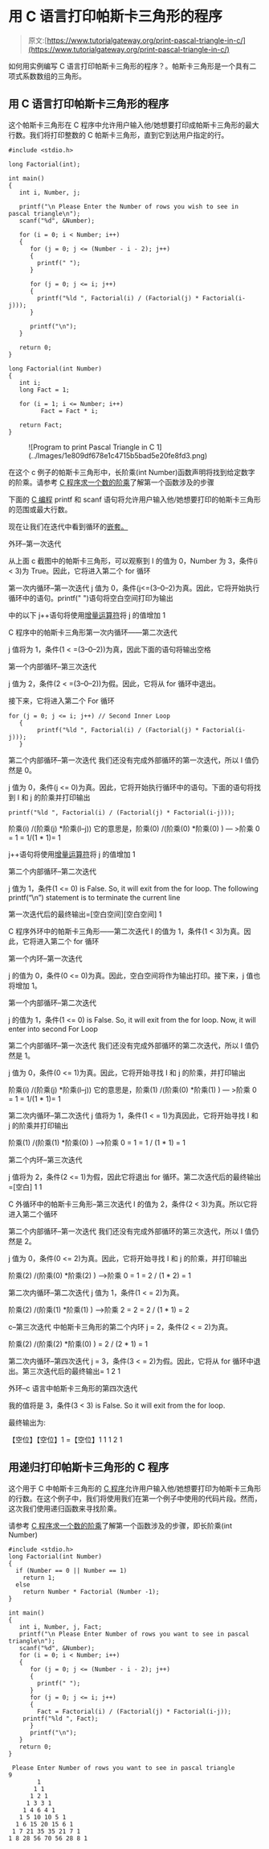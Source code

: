# 用 C 语言打印帕斯卡三角形的程序

> 原文:[https://www.tutorialgateway.org/print-pascal-triangle-in-c/](https://www.tutorialgateway.org/print-pascal-triangle-in-c/)

如何用实例编写 C 语言打印帕斯卡三角形的程序？。帕斯卡三角形是一个具有二项式系数数组的三角形。

## 用 C 语言打印帕斯卡三角形的程序

这个帕斯卡三角形在 C 程序中允许用户输入他/她想要打印成帕斯卡三角形的最大行数。我们将打印整数的 C 帕斯卡三角形，直到它到达用户指定的行。

```
#include <stdio.h>

long Factorial(int);

int main()
{
   int i, Number, j;

   printf("\n Please Enter the Number of rows you wish to see in pascal triangle\n");
   scanf("%d", &Number);

   for (i = 0; i < Number; i++)
   {
      for (j = 0; j <= (Number - i - 2); j++)
      {
      	printf(" ");
	  }

      for (j = 0; j <= i; j++)
      {
      	printf("%ld ", Factorial(i) / (Factorial(j) * Factorial(i-j)));
	  } 

      printf("\n");
   }

   return 0;
}

long Factorial(int Number)
{
   int i;
   long Fact = 1;

   for (i = 1; i <= Number; i++)
         Fact = Fact * i;

   return Fact;
}
```

<figure class="wp-block-image">![Program to print Pascal Triangle in C 1](../Images/1e809df678e1c4715b5bad5e20fe8fd3.png)</figure>

在这个 c 例子的帕斯卡三角形中，长阶乘(int Number)函数声明将找到给定数字的阶乘。请参考 [C 程序求一个数的阶乘](https://www.tutorialgateway.org/c-program-to-find-factorial-of-a-number/)了解第一个函数涉及的步骤

下面的 [C 编程](https://www.tutorialgateway.org/c-programming/) printf 和 scanf 语句将允许用户输入他/她想要打印的帕斯卡三角形的范围或最大行数。

现在让我们在迭代中看到循环的[嵌套。](https://www.tutorialgateway.org/for-loop-in-c-programming/)

外环–第一次迭代

从上面 c 截图中的帕斯卡三角形，可以观察到 I 的值为 0，Number 为 3，条件(i < 3)为 True。因此，它将进入第二个 for 循环

第一次内循环–第一次迭代
j 值为 0，条件(j<=(3–0–2)为真。因此，它将开始执行循环中的语句。printf(" ")语句将空白空间打印为输出

中的以下 j++语句将使用[增量运算符](https://www.tutorialgateway.org/increment-and-decrement-operators-in-c/)将 j 的值增加 1

C 程序中的帕斯卡三角形第一次内循环——第二次迭代

j 值将为 1，条件(1 < =(3–0–2))为真，因此下面的语句将输出空格

第一个内部循环–第三次迭代

j 值为 2，条件(2 < =(3–0–2))为假。因此，它将从 for 循环中退出。

接下来，它将进入第二个 For 循环

```
for (j = 0; j <= i; j++) // Second Inner Loop
   {
     	printf("%ld ", Factorial(i) / (Factorial(j) * Factorial(i-j)));
   }
```

第二个内部循环–第一次迭代
我们还没有完成外部循环的第一次迭代，所以 I 值仍然是 0。

j 值为 0，条件(j <= 0)为真。因此，它将开始执行循环中的语句。下面的语句将找到 I 和 j 的阶乘并打印输出

```
printf("%ld ", Factorial(i) / (Factorial(j) * Factorial(i-j)));
```

阶乘(i) /(阶乘(j) *阶乘(I–j))
它的意思是，阶乘(0) /(阶乘(0) *阶乘(0) ) — >阶乘 0 = 1
= 1/(1 * 1)= 1

j++语句将使用[增量运算符](https://www.tutorialgateway.org/increment-and-decrement-operators-in-c/)将 j 的值增加 1

第二个内部循环–第二次迭代

j 值为 1，条件(1 <= 0) is False. So, it will exit from the for loop. The following printf(“\n”) statement is to terminate the current line

第一次迭代后的最终输出=[空白空间][空白空间] 1

C 程序外环中的帕斯卡三角形——第二次迭代
I 的值为 1，条件(1 < 3)为真。因此，它将进入第二个 for 循环

第一个内环–第一次迭代

j 的值为 0，条件(0 <= 0)为真。因此，空白空间将作为输出打印。接下来，j 值也将增加 1。

第一个内部循环–第二次迭代

j 的值为 1，条件(1 <= 0) is False. So, it will exit from the for loop. Now, it will enter into second For Loop

第二个内部循环–第一次迭代
我们还没有完成外部循环的第二次迭代，所以 I 值仍然是 1。

j 值为 0，条件(0 <= 1)为真。因此，它将开始寻找 I 和 j 的阶乘，并打印输出

阶乘(i) /(阶乘(j) *阶乘(I–j))
它的意思是，阶乘(1) /(阶乘(0) *阶乘(1) ) — >阶乘 0 = 1
= 1/(1 * 1)= 1

第二次内循环–第二次迭代
j 值将为 1，条件(1 < = 1)为真因此，它将开始寻找 I 和 j 的阶乘并打印输出

阶乘(1) /(阶乘(1) *阶乘(0) ) —>阶乘 0 = 1
= 1 / (1 * 1) = 1

第二个内环–第三次迭代

j 值将为 2，条件(2 <= 1)为假，因此它将退出 for 循环。第二次迭代后的最终输出=[空白] 1 1

C 外循环中的帕斯卡三角形–第三次迭代
I 的值为 2，条件(2 < 3)为真。所以它将进入第二个循环

第二个内部循环–第一次迭代
我们还没有完成外部循环的第三次迭代，所以 I 值仍然是 2。

j 值为 0，条件(0 <= 2)为真。因此，它将开始寻找 I 和 j 的阶乘，并打印输出

阶乘(2) /(阶乘(0) *阶乘(2) ) —>阶乘 0 = 1
= 2 / (1 * 2) = 1

第二次内循环–第二次迭代
j 值为 1，条件(1 < = 2)为真。

阶乘(2) /(阶乘(1) *阶乘(1) ) —>阶乘 2 = 2
= 2 / (1 * 1) = 2

c–第三次迭代
中帕斯卡三角形的第二个内环 j = 2，条件(2 < = 2)为真。

阶乘(2) /(阶乘(2) *阶乘(0) )
= 2 / (2 * 1) = 1

第二次内循环–第四次迭代
j = 3，条件(3 < = 2)为假。因此，它将从 for 循环中退出。第三次迭代后的最终输出= 1 2 1

外环–c 语言中帕斯卡三角形的第四次迭代

我的值将是 3，条件(3 < 3) is False. So it will exit from the for loop.

最终输出为:

【空位】【空位】1
=【空位】1 1
1 2 1

## 用递归打印帕斯卡三角形的 C 程序

这个用于 C 中帕斯卡三角形的 [C 程序](https://www.tutorialgateway.org/c-programming-examples/)允许用户输入他/她想要打印为帕斯卡三角形的行数。在这个例子中，我们将使用我们在第一个例子中使用的代码片段。然而，这次我们使用递归函数来寻找阶乘。

请参考 [C 程序求一个数的阶乘](https://www.tutorialgateway.org/c-program-to-find-factorial-of-a-number/)了解第一个函数涉及的步骤，即长阶乘(int Number)

```
#include <stdio.h>
long Factorial(int Number)
{
  if (Number == 0 || Number == 1)  
    return 1;
  else
    return Number * Factorial (Number -1);
}

int main()
{
   int i, Number, j, Fact;
   printf("\n Please Enter Number of rows you want to see in pascal triangle\n");
   scanf("%d", &Number);
   for (i = 0; i < Number; i++)
   {
      for (j = 0; j <= (Number - i - 2); j++)
      {
      	printf(" ");
      }
      for (j = 0; j <= i; j++)
      {
      	Fact = Factorial(i) / (Factorial(j) * Factorial(i-j));
	printf("%ld ", Fact);
      } 
      printf("\n");
   }
   return 0;
}
```

```
 Please Enter Number of rows you want to see in pascal triangle
9
        1 
       1 1 
      1 2 1 
     1 3 3 1 
    1 4 6 4 1 
   1 5 10 10 5 1 
  1 6 15 20 15 6 1 
 1 7 21 35 35 21 7 1 
1 8 28 56 70 56 28 8 1 
```
